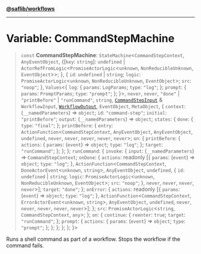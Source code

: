 [**@saflib/workflows**](../index.md)

---

# Variable: CommandStepMachine

> `const` **CommandStepMachine**: `StateMachine`\<`CommandStepContext`, `AnyEventObject`, \{\[`key`: `string`\]: `undefined` \| `ActorRefFromLogic`\<`PromiseActorLogic`\<`unknown`, `NonReducibleUnknown`, `EventObject`\>\>; \}, \{ `id`: `undefined` \| `string`; `logic`: `PromiseActorLogic`\<`unknown`, `NonReducibleUnknown`, `EventObject`\>; `src`: `"noop"`; \}, `Values`\<\{ `log`: \{ `params`: `LogParams`; `type`: `"log"`; \}; `prompt`: \{ `params`: `PromptParams`; `type`: `"prompt"`; \}; \}\>, `never`, `never`, `"done"` \| `"printBefore"` \| `"runCommand"`, `string`, [`CommandStepInput`](../interfaces/CommandStepInput.md) & `WorkflowInput`, [`WorkflowOutput`](../interfaces/WorkflowOutput.md), `EventObject`, `MetaObject`, \{ `context`: (`__namedParameters`) => `object`; `id`: `"command-step"`; `initial`: `"printBefore"`; `output`: (`__namedParameters`) => `object`; `states`: \{ `done`: \{ `type`: `"final"`; \}; `printBefore`: \{ `entry`: `ActionFunction`\<`CommandStepContext`, `AnyEventObject`, `AnyEventObject`, `undefined`, `never`, `never`, `never`, `never`, `never`\>; `on`: \{ `printBefore`: \{ `actions`: \{ `params`: (`event`) => `object`; `type`: `"log"`; \}; `target`: `"runCommand"`; \}; \}; \}; `runCommand`: \{ `invoke`: \{ `input`: (`__namedParameters`) => `CommandStepContext`; `onDone`: \{ `actions`: readonly \[\{ `params`: (`event`) => `object`; `type`: `"log"`; \}, `ActionFunction`\<`CommandStepContext`, `DoneActorEvent`\<`unknown`, `string`\>, `AnyEventObject`, `undefined`, \{ `id`: `undefined` \| `string`; `logic`: `PromiseActorLogic`\<`unknown`, `NonReducibleUnknown`, `EventObject`\>; `src`: `"noop"`; \}, `never`, `never`, `never`, `never`\>\]; `target`: `"done"`; \}; `onError`: \{ `actions`: readonly \[\{ `params`: (`event`) => `object`; `type`: `"log"`; \}, `ActionFunction`\<`CommandStepContext`, `ErrorActorEvent`\<`unknown`, `string`\>, `AnyEventObject`, `undefined`, `never`, `never`, `never`, `never`, `never`\>\]; \}; `src`: `PromiseActorLogic`\<`string`, `CommandStepContext`, `any`\>; \}; `on`: \{ `continue`: \{ `reenter`: `true`; `target`: `"runCommand"`; \}; `prompt`: \{ `actions`: \{ `params`: (`event`) => `object`; `type`: `"prompt"`; \}; \}; \}; \}; \}; \}\>

Runs a shell command as part of a workflow. Stops the workflow if the command fails.
